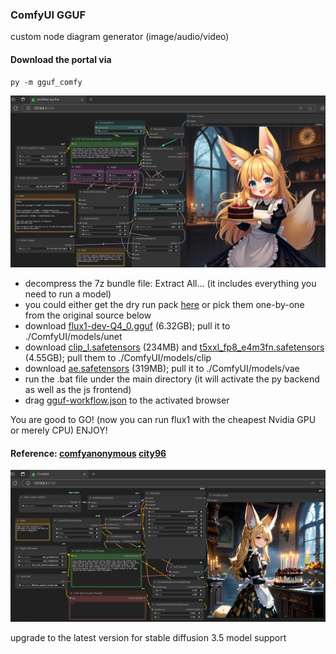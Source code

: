 ### ComfyUI GGUF

custom node diagram generator (image/audio/video)

#### Download the portal via
```
py -m gguf_comfy
```

![screenshot](https://raw.githubusercontent.com/calcuis/gguf-comfy/master/gguf.png)

- decompress the 7z bundle file: Extract All... (it includes everything you need to run a model)
- you could either get the dry run pack [here](https://huggingface.co/calcuis/flux1-gguf/tree/main) or pick them one-by-one from the original source below
- download [flux1-dev-Q4_0.gguf](https://huggingface.co/city96/FLUX.1-dev-gguf/blob/main/flux1-dev-Q4_0.gguf) (6.32GB); pull it to ./ComfyUI/models/unet
- download [clip_l.safetensors](https://huggingface.co/comfyanonymous/flux_text_encoders/blob/main/clip_l.safetensors) (234MB) and [t5xxl_fp8_e4m3fn.safetensors](https://huggingface.co/comfyanonymous/flux_text_encoders/blob/main/t5xxl_fp8_e4m3fn.safetensors) (4.55GB); pull them to ./ComfyUI/models/clip
- download [ae.safetensors](https://huggingface.co/black-forest-labs/FLUX.1-schnell/blob/main/ae.safetensors) (319MB); pull it to ./ComfyUI/models/vae
- run the .bat file under the main directory (it will activate the py backend as well as the js frontend)
- drag [gguf-workflow.json](https://github.com/calcuis/gguf-comfy/blob/main/gguf-workflow.json) to the activated browser

You are good to GO! (now you can run flux1 with the cheapest Nvidia GPU or merely CPU) ENJOY!
#### Reference: [comfyanonymous](https://github.com/comfyanonymous/ComfyUI) [city96](https://github.com/city96/ComfyUI-GGUF)

![screenshot](https://raw.githubusercontent.com/calcuis/comfy/master/sd3.png)

upgrade to the latest version for stable diffusion 3.5 model support
